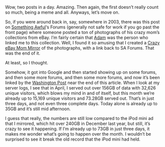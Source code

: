 Wow, two posts in a day. Amazing. Then again, the first doesn’t really count so much, being a meme and all. Anyways, let’s move on.

So, if you were around back in, say, somewhere in 2003, there was this post on [Something Awful][1]‘s Forums (generally not safe for work if you go past the front page) where someone posted a ton of photographs of his crazy mom’s collections from eBay. I’m fairly certain that [Adam][2] was the person who linked me to this collection. Well, I found it so amusing that I created a [Crazy eBay Mom Mirror][3] of the photographs, with a link back to SA Forums. That was the end of it.

At least, so I thought.

Somehow, it got into Google and then started showing up on some forums, and then some more forums, and then some more forums, and now it’s been linked by the [Washington Post][4] near the end of this article. When I look at my server logs, I see that in April, I served out over 156GB of data with 32,626 unique visitors, which blows my mind in and of itself, but this month we’re already up to 15,169 unique visitors and 73.28GB served out. That’s in just three days, and not even three complete days. Today alone is already up to 35GB and it’s still mid afternoon.

I guess that really, the numbers are still low compared to the iPod mini ad that I mirrored, which hit over 240GB in December last year, but still, it’s crazy to see it happening. If I’m already up to 73GB in just three days, it makes me wonder what’s going to happen over the month. I wouldn’t be surprised to see it break the old record that the iPod mini had held.

 [1]: http://www.somethingawful.com/
 [2]: http://www.livejournal.com/users/ajbrown
 [3]: http://www.randomthink.net/misc/ebay/
 [4]: http://www.washingtonpost.com/wp-dyn/content/discussion/2005/04/27/DI2005042700793.html